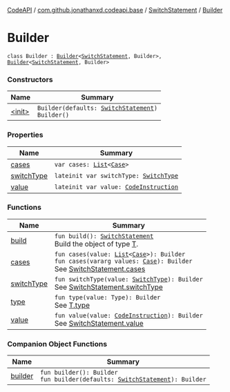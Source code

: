[CodeAPI](../../../index.md) / [com.github.jonathanxd.codeapi.base](../../index.md) / [SwitchStatement](../index.md) / [Builder](.)

# Builder

`class Builder : `[`Builder`](../../-value-holder/-builder/index.md)`<`[`SwitchStatement`](../index.md)`, Builder>, `[`Builder`](../../-typed/-builder/index.md)`<`[`SwitchStatement`](../index.md)`, Builder>`

### Constructors

| Name | Summary |
|---|---|
| [&lt;init&gt;](-init-.md) | `Builder(defaults: `[`SwitchStatement`](../index.md)`)`<br>`Builder()` |

### Properties

| Name | Summary |
|---|---|
| [cases](cases.md) | `var cases: `[`List`](https://kotlinlang.org/api/latest/jvm/stdlib/kotlin.collections/-list/index.html)`<`[`Case`](../../-case/index.md)`>` |
| [switchType](switch-type.md) | `lateinit var switchType: `[`SwitchType`](../../-switch-type/index.md) |
| [value](value.md) | `lateinit var value: `[`CodeInstruction`](../../../com.github.jonathanxd.codeapi/-code-instruction.md) |

### Functions

| Name | Summary |
|---|---|
| [build](build.md) | `fun build(): `[`SwitchStatement`](../index.md)<br>Build the object of type [T](#). |
| [cases](cases.md) | `fun cases(value: `[`List`](https://kotlinlang.org/api/latest/jvm/stdlib/kotlin.collections/-list/index.html)`<`[`Case`](../../-case/index.md)`>): Builder`<br>`fun cases(vararg values: `[`Case`](../../-case/index.md)`): Builder`<br>See [SwitchStatement.cases](../cases.md) |
| [switchType](switch-type.md) | `fun switchType(value: `[`SwitchType`](../../-switch-type/index.md)`): Builder`<br>See [SwitchStatement.switchType](../switch-type.md) |
| [type](type.md) | `fun type(value: Type): Builder`<br>See [T.type](#) |
| [value](value.md) | `fun value(value: `[`CodeInstruction`](../../../com.github.jonathanxd.codeapi/-code-instruction.md)`): Builder`<br>See [SwitchStatement.value](../value.md) |

### Companion Object Functions

| Name | Summary |
|---|---|
| [builder](builder.md) | `fun builder(): Builder`<br>`fun builder(defaults: `[`SwitchStatement`](../index.md)`): Builder` |
